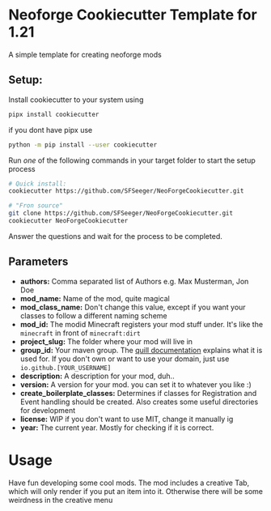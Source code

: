 # Neoforge Cookiecutter Template for 1.21
A simple template for creating neoforge mods

## Setup:
Install cookiecutter to your system using
```bash
pipx install cookiecutter
```
if you dont have pipx use
```bash
python -m pip install --user cookiecutter
```

Run *one* of the following commands in your target folder to start the setup process 
```bash
# Quick install:
cookiecutter https://github.com/SFSeeger/NeoForgeCookiecutter.git

# "Fron source"
git clone https://github.com/SFSeeger/NeoForgeCookiecutter.git
cookiecutter NeoForgeCookiecutter
```

Answer the questions and wait for the process to be completed.

## Parameters
* **authors:** Comma separated list of Authors e.g. Max Musterman, Jon Doe
* **mod_name:** Name of the mod, quite magical
* **mod_class_name:** Don't change this value, except if you want your classes to follow a different naming scheme
* **mod_id:** The modid Minecraft registers your mod stuff under. It's like the `minecraft` in front of `minecraft:dirt` 
* **project_slug:** The folder where your mod will live in
* **group_id:** Your maven group. The [quill documentation](https://wiki.quiltmc.org/en/introduction/setting-up#making-the-mod-yours) explains what it is used for. If you don't own or want to use your domain, just use `io.github.[YOUR_USERNAME]`
* **description:** A description for your mod, duh..
* **version:** A version for your mod. you can set it to whatever you like :)
* **create_boilerplate_classes:** Determines if classes for Registration and Event handling should be created. Also creates some useful directories for development
* **license:** WIP if you don't want to use MIT, change it manually ig
* **year:** The current year. Mostly for checking if it is correct.

# Usage
Have fun developing some cool mods. The mod includes a creative Tab, which will only render if you put an item into it. Otherwise there will be some weirdness in the creative menu